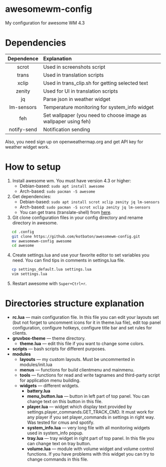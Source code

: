 # awesomewm-config
My configuration for awesome WM 4.3


# Dependencies
| Dependence | Explanation |
|:-------:|:-------|
| scrot	| Used in screenshots script |
| trans | Used in translation scripts |
| xclip | Used in trans_clip.sh for getting selected text |
| zenity | Used for UI in translation scripts |
| jq | Parse json in weather widget |
| lm-sensors | Temperature monitoring for system_info widget |
| feh | Set wallpaper (you need to choose image as wallpaper using feh) |
| notify-send | Notification sending |
Also, you need sign up on openweathermap.org and get API key for weather widget work.


# How to setup
1. Install awesome wm. You must have version 4.3 or higher:
	* Debian-based: `sudo apt install awesome`
	* Arch-based: `sudo pacman -S awesome`
2. Get dependencies:
	* Debian-based: 	`sudo apt install scrot xclip zenity jq lm-sensors`
	* Arch-based: `sudo pacman -S scrot xclip zenity jq lm-sensors`
	* You can get trans (translate-shell) from [here](https://github.com/soimort/translate-shell).
3. Git clone configuration files in your config  directory and rename directory in awesome.
```bash
   cd .config
   git clone https://github.com/kotbaton/awesomewm-config.git
   mv awesomewm-config awesome
   cd awesome
   ```
4. Create settings.lua and use your favorite editor to set variables you need. You can find tips in comments in settings.lua file.
```bash
   cp settings_default.lua settings.lua
   vim settings.lua
```
5. Restart awesome with `Super+Ctrl+r`.


# Directories structure explanation
* **rc.lua** — main configuration file. In this file you can edit your layouts set (but not forget to uncomment icons for it in theme.lua file), edit top panel configuration, configure hotkeys, configure title bar and set rules for clients.
* **gruvbox-theme** — theme directory.
	* **theme.lua** — edit this file if you want to change some colors.
* **scripts** — bash scripts for different purposes.
* **modules**
	* **layouts** — my custom layouts. Must be uncommented in modules/init.lua
	* **menus** — functions for build clientmenu and mainmenu.
	* **tools** — functions for read and write tagnames and third-party script for application menu building.
	* **widgets** — different widgets.
		* **battery.lua**
		* **menu_button.lua** — button in left part of top panel. You can change text on this button in this file.
		* **player.lua** — widget which display text provided by settings.player_commands.GET_TRACK_CMD. It must work for any player if you set player_commands in settings in right way. Was tested for cmus and spotify.
		* **system_info.lua** — very long file with all monitoring widgets used in system_info popup.
		* **tray.lua** — tray widget in right part of top panel. In this file you can change text on tray button.
		* **volume.lua** — module with volume widget and volume control functions. If you have problems with this widget you can try to change commands in this file.

